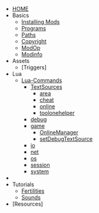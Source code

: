 <!-- _sidebar.md -->

- [HOME](/en/)
- Basics
  - [Installing Mods](/en/basics/installing)
  - [Programs](/en/basics/programs)
  - [Paths](/en/basics/path)
  - [Copyright](/en/basics/copyright)
  - [ModOp](/en/basics/modop)
  - [Modinfo](/en/basics/modinfo)
- Assets
  - [Triggers]
- Lua
  - [Lua-Commands](/en/commands/index)
    - [TextSources](/en/commands/TextSources/ts)
      - [area](/en/commands/TextSources/area)
      - [cheat](/en/commands/TextSources/cheat)
      - [online](/en/commands/TextSources/online)
      - [toolonehelper](/en/commands/TextSources/toolonehelper)
    - [debug](/en/commands/debug/debug)
    - [game](/en/commands/game/game)
      - [OnlineManager](/en/commands/game/OnlineManager)
      - [setDebugTextSource](/en/commands/game/setDebugTextSource)
    - [io](/en/commands/io/io)
    - [net](/en/commands/net/net)
    - [os](/en/commands/os/os)
    - [session](/en/commands/session/session)
    - [system](/en/commands/system/system)
- 
- Tutorials
  - [Fertilities](/en/tutorials/MapFertilities)
  - [Sounds](/en/tutorials/sounds)
- [Resources]
